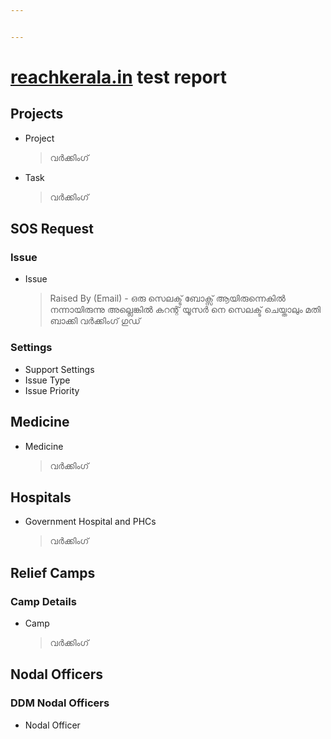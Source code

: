 ```yaml
---


---
```


<h1 id="reachkerala.in-test-report"><a href="http://reachkerala.in">reachkerala.in</a> test report</h1>
<h2 id="projects">Projects</h2>
<ul>
<li>Project
<blockquote>
<p>വർക്കിംഗ്</p>
</blockquote>
</li>
<li>Task
<blockquote>
<p>വർക്കിംഗ്</p>
</blockquote>
</li>
</ul>
<h2 id="sos-request">SOS Request</h2>
<h3 id="issue">Issue</h3>
<ul>
<li>Issue
<blockquote>
<p>Raised By (Email) - ഒരു സെലക്ട് ബോക്സ് ആയിരുന്നെകിൽ നന്നായിരുന്നു അല്ലെങ്കിൽ കറന്റ് യൂസർ നെ സെലക്ട് ചെയ്താലും മതി<br>
ബാക്കി വർക്കിംഗ് ഗുഡ്</p>
</blockquote>
</li>
</ul>
<h3 id="settings">Settings</h3>
<ul>
<li>Support Settings</li>
<li>Issue Type</li>
<li>Issue Priority</li>
</ul>
<h2 id="medicine">Medicine</h2>
<ul>
<li>Medicine
<blockquote>
<p>വർക്കിംഗ്</p>
</blockquote>
</li>
</ul>
<h2 id="hospitals">Hospitals</h2>
<ul>
<li>Government Hospital and PHCs
<blockquote>
<p>വർക്കിംഗ്</p>
</blockquote>
</li>
</ul>
<h2 id="relief-camps">Relief Camps</h2>
<h3 id="camp-details">Camp Details</h3>
<ul>
<li>Camp
<blockquote>
<p>വർക്കിംഗ്</p>
</blockquote>
</li>
</ul>
<h2 id="nodal-officers">Nodal Officers</h2>
<h3 id="ddm-nodal-officers">DDM Nodal Officers</h3>
<ul>
<li>Nodal Officer</li>
</ul>

